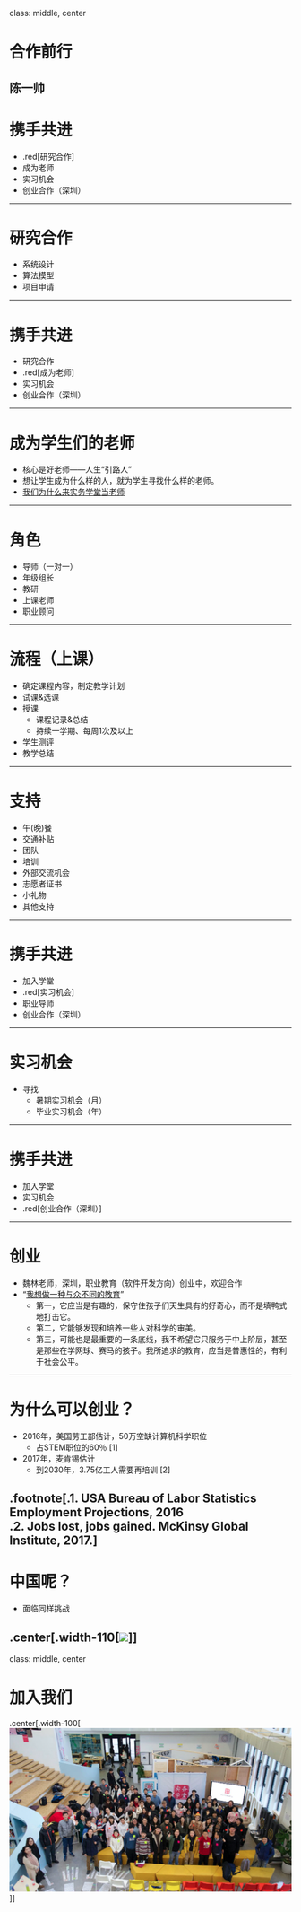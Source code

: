 class: middle, center
# 合作前行
陈一帅
---
# 携手共进
- .red[研究合作]
- 成为老师
- 实习机会
- 创业合作（深圳）
---
# 研究合作
- 系统设计
- 算法模型
- 项目申请
---
# 携手共进
- 研究合作
- .red[成为老师]
- 实习机会
- 创业合作（深圳）
---
# 成为学生们的老师
- 核⼼是好老师——⼈生“引路⼈”
- 想让学⽣成为什么样的人，就为学⽣寻找什么样的⽼师。
- [我们为什么来实务学堂当⽼师](https://mp.weixin.qq.com/s/xvw_42cvJRByRLS-0WqSGQ)
---
# 角色
- 导师（一对一）
- 年级组长
- 教研
- 上课老师
- 职业顾问
---
# 流程（上课）
- 确定课程内容，制定教学计划
- 试课&选课
- 授课
  - 课程记录&总结
  - 持续⼀学期、每周1次及以上
- 学⽣测评
- 教学总结
---
# 支持
- 午(晚)餐
- 交通补贴
- 团队
- 培训
- 外部交流机会
- 志愿者证书
- ⼩礼物
- 其他支持
---
# 携手共进
- 加入学堂
- .red[实习机会]
- 职业导师
- 创业合作（深圳）
---
# 实习机会
- 寻找
  - 暑期实习机会（月）
  - 毕业实习机会（年）
---
# 携手共进
- 加入学堂
- 实习机会
- .red[创业合作（深圳）]
---
# 创业
- 魏林老师，深圳，职业教育（软件开发方向）创业中，欢迎合作
- “[我想做一种与众不同的教育](https://wlnirvana.com/2019/why-it-vocational-education/)”
  - 第一，它应当是有趣的，保守住孩子们天生具有的好奇心，而不是填鸭式地打击它。
  - 第二，它能够发现和培养一些人对科学的审美。
  - 第三，可能也是最重要的一条底线，我不希望它只服务于中上阶层，甚至是那些在学网球、赛马的孩子。我所追求的教育，应当是普惠性的，有利于社会公平。

<!-- weilin1.png -->
---
# 为什么可以创业？
- 2016年，美国劳工部估计，50万空缺计算机科学职位
  - 占STEM职位的60％ [1]
- 2017年，麦肯锡估计
  - 到2030年，3.75亿工人需要再培训 [2]

.footnote[.1. USA Bureau of Labor Statistics Employment Projections, 2016
<br>.2. Jobs lost, jobs gained. McKinsy Global Institute, 2017.]
---
# 中国呢？
- 面临同样挑战

.center[.width-110[![](./figures/xuetang/zhongzhi.png)]]
---
class: middle, center
# 加入我们
.center[.width-100[![](./figures/xuetang/nianhui.png)]]
